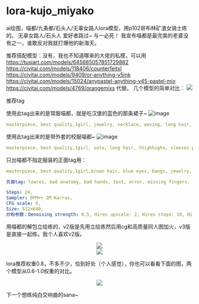 # lora-kujo_miyako
ai绘图，喵都/九条都/石头人/无辜女路人lora模型，用p102哥布林矿渣女骑士练的。
无辜女路人/石头人 爱好者路过~
与一必死！
我宣布喵都是最完美的老婆没有之一，谁敢反对我就打爆他的新海天。

推荐搭配模型：没有，我也不知道哪来的大佬的私模，可以用 
https://tusiart.com/models/645665057851729882
https://civitai.com/models/118406/counterfeitxl
https://civitai.com/models/9409/or-anything-v5ink
https://civitai.com/models/15024/anypastel-anything-v45-pastel-mix
https://civitai.com/models/4769/orangemixs
代替。
几个模型的简单对比：
<img src="https://raw.githubusercontent.com/histion/lora-kujo_miyako/main/%E9%A2%84%E8%A7%88%E5%9B%BE/xyz_grid-0000-1802287925-masterpiece%2C%20best%20quality%2C1girl%2C%20jewelry%2C%20necklace%2C%20waving%2C%20long%20hair%2C%20smile%2C%20dress%2C%20solo%2C%20breasts%2C%20open%20mouth%2C%20eyebrows%20visible.png">
</div>





推荐tag

使用此tag出来的是常服喵都，就是吃汉堡的蓝色的那条裙子~
![image](https://github.com/histion/lora-kujo_miyako/assets/65994410/a60ea68a-ecdc-44ca-b86c-ab1cf355d08f)

```yaml
masterpiece, best quality,1girl, jewelry, necklace, waving, long hair, smile, dress, solo, breasts, open mouth, eyebrows visible through hair, long sleeves, hair ornament, looking at viewer, brown hair, blue eyes, white dress, bangs, :d, hairclip,<lora:NAIV2_miyako:0.8>,
```

使用此tag出来的是带外套的校服喵都~
![image](https://github.com/histion/lora-kujo_miyako/assets/65994410/f03a1290-01cc-4e53-9b61-8353f60a0723)

```yaml
masterpiece, best quality,1girl, solo, long hair, thighhighs, sleeves past_wrists, cardigan, hair ornament, blush, open cardigan, smile, pink cardigan, pleated skirt, sailor collar, open clothes, breasts, blue eyes, full body, white legwear, skirt, long sleeves, white skirt, bangs, eyebrows visible through hair, medium breasts, closed mouth, collarbone, pink bow,hairclip,<lora:NAIV2_miyako:0.8>
```

只出喵都不指定服装的正面tag用：
```yaml
masterpiece, best quality,1girl,brown hair, blue eyes, bangs, jewelry, necklace, long hair, hair ornament, hairclip, <lora:NAIV2_miyako:0.8>,

负面tag: lowres, bad anatomy, bad hands, text, error, missing fingers, extra digit, fewer digits, cropped, worst quality, low quality, normal quality, jpeg artifacts, signature, watermark, username, blurry

Steps: 24, 
Sampler: DPM++ 2M Karras, 
CFG scale: 9, 
Size: 512x640, 
炒粉参数：Denoising strength: 0.5, Hires upscale: 2, Hires steps: 10, Hires upscaler: R-ESRGAN 4x+ Anime6B
```

用喵都的解包立绘练的，v2版是先用立绘练然后用cg和高质量同人图加火，v3版是直接一起练。我个人喜欢v2版。
<div align=center>
<img src="https://raw.githubusercontent.com/histion/lora-kujo_miyako/main/%E9%A2%84%E8%A7%88%E5%9B%BE/xyz_grid-0026-41653-masterpiece%2C%2Bbest%2Bquality%2C1girl%2C%2Bjewelry%2C%2Bnecklace%2C%2Bwaving%2C%2Blong%2Bhair%2C%2Bsmile%2C%2Bdress%2C%2Bsolo%2C%2Bbreasts%2C%2Bopen%2Bmouth%2C%2Beyebrows%2Bvisible.png" >
</div>
<div align=center>
<img src="https://raw.githubusercontent.com/histion/lora-kujo_miyako/main/%E9%A2%84%E8%A7%88%E5%9B%BE/xyz_grid-0011-56853-masterpiece%2C%2Bbest%2Bquality%2C1%2Bgirl%2Cbrown%2Bhair%2Cblue%2Beyes%2Clong%2Bhair%2C_lora_NAI_miyako_0.8_.png">
</div>

lora推荐权重0.8，不多不少，恰到好处（个人感觉），你也可以看看下面的图，两个模型从0.6-1.0权重的对比。

<div align=center>
<img src="https://raw.githubusercontent.com/histion/lora-kujo_miyako/main/%E9%A2%84%E8%A7%88%E5%9B%BE/xyz_grid-0027-53681-masterpiece%2C%2Bbest%2Bquality%2C1girl%2C%2Bjewelry%2C%2Bnecklace%2C%2Bwaving%2C%2Blong%2Bhair%2C%2Bsmile%2C%2Bdress%2C%2Bsolo%2C%2Bbreasts%2C%2Bopen%2Bmouth%2C%2Beyebrows%2Bvisible.png">
</div>

下一个想练纯白交响曲的sana~
